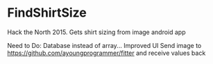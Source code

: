 # FindShirtSize
Hack the North 2015. Gets shirt sizing from image android app

Need to Do:
Database instead of array...
Improved UI
Send image to https://github.com/ayoungprogrammer/fitter and receive values back
